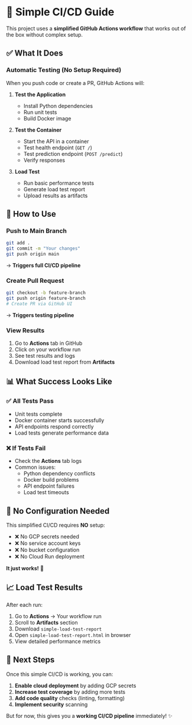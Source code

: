 # 🚀 Simple CI/CD Guide

This project uses a **simplified GitHub Actions workflow** that works out of the box without complex setup.

## ✅ What It Does

### **Automatic Testing (No Setup Required)**
When you push code or create a PR, GitHub Actions will:

1. **Test the Application**
   - Install Python dependencies
   - Run unit tests
   - Build Docker image

2. **Test the Container**
   - Start the API in a container
   - Test health endpoint (`GET /`)
   - Test prediction endpoint (`POST /predict`)
   - Verify responses

3. **Load Test**
   - Run basic performance tests
   - Generate load test report
   - Upload results as artifacts

## 🎯 How to Use

### **Push to Main Branch**
```bash
git add .
git commit -m "Your changes"
git push origin main
```
→ **Triggers full CI/CD pipeline**

### **Create Pull Request**
```bash
git checkout -b feature-branch
git push origin feature-branch
# Create PR via GitHub UI
```
→ **Triggers testing pipeline**

### **View Results**
1. Go to **Actions** tab in GitHub
2. Click on your workflow run
3. See test results and logs
4. Download load test report from **Artifacts**

## 📊 What Success Looks Like

### ✅ **All Tests Pass**
- Unit tests complete
- Docker container starts successfully
- API endpoints respond correctly
- Load tests generate performance data

### ❌ **If Tests Fail**
- Check the **Actions** tab logs
- Common issues:
  - Python dependency conflicts
  - Docker build problems
  - API endpoint failures
  - Load test timeouts

## 🔧 No Configuration Needed

This simplified CI/CD requires **NO** setup:
- ❌ No GCP secrets needed
- ❌ No service account keys
- ❌ No bucket configuration
- ❌ No Cloud Run deployment

**It just works!** 🎉

## 📈 Load Test Results

After each run:
1. Go to **Actions** → Your workflow run
2. Scroll to **Artifacts** section  
3. Download `simple-load-test-report`
4. Open `simple-load-test-report.html` in browser
5. View detailed performance metrics

## 🚀 Next Steps

Once this simple CI/CD is working, you can:
1. **Enable cloud deployment** by adding GCP secrets
2. **Increase test coverage** by adding more tests
3. **Add code quality** checks (linting, formatting)
4. **Implement security** scanning

But for now, this gives you a **working CI/CD pipeline** immediately! ✨